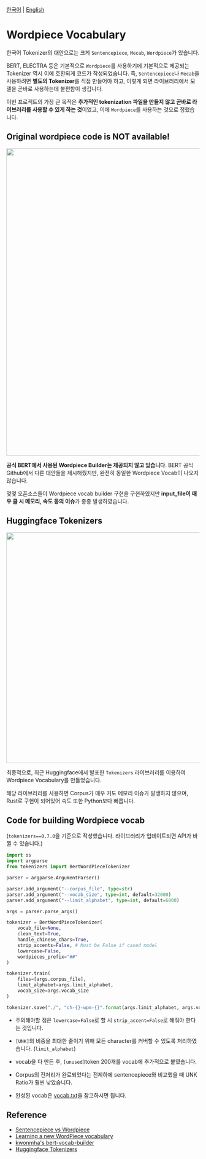 [한국어](./wordpiece_vocab.md) | [English](./wordpiece_vocab_EN.md)

# Wordpiece Vocabulary

한국어 Tokenizer의 대안으로는 크게 `Sentencepiece`, `Mecab`, `Wordpiece`가 있습니다.

BERT, ELECTRA 등은 기본적으로 `Wordpiece`를 사용하기에 기본적으로 제공되는 Tokenizer 역시 이에 호환되게 코드가 작성되었습니다. 즉, `Sentencepiece`나 `Mecab`을 사용하려면 **별도의 Tokenizer**를 직접 만들어야 하고, 이렇게 되면 라이브러리에서 모델을 곧바로 사용하는데 불편함이 생깁니다.

이번 프로젝트의 가장 큰 목적은 **추가적인 tokenization 파일을 만들지 않고 곧바로 라이브러리를 사용할 수 있게 하는 것**이었고, 이에 `Wordpiece`를 사용하는 것으로 정했습니다.

## Original wordpiece code is NOT available!

<p float="left" align="left">
    <img width="800" src="https://user-images.githubusercontent.com/28896432/80015023-19f7e680-850c-11ea-90d3-436ca253a7a1.png" />  
</p>

**공식 BERT에서 사용된 Wordpiece Builder는 제공되지 않고 있습니다**. BERT 공식 Github에서 다른 대안들을 제시해줬지만, 완전히 동일한 Wordpiece Vocab이 나오지 않습니다.

몇몇 오픈소스들이 Wordpiece vocab builder 구현을 구현하였지만 **input_file이 매우 클 시 메모리, 속도 등의 이슈**가 종종 발생하였습니다.

## Huggingface Tokenizers

<p float="left" align="center">
    <img width="600" src="https://user-images.githubusercontent.com/28896432/80016455-1c5b4000-850e-11ea-8432-3c356c11f932.png" />  
</p>

최종적으로, 최근 Huggingface에서 발표한 `Tokenizers` 라이브러리를 이용하여 Wordpiece Vocabulary를 만들었습니다.

해당 라이브러리를 사용하면 Corpus가 매우 커도 메모리 이슈가 발생하지 않으며, Rust로 구현이 되어있어 속도 또한 Python보다 빠릅니다.

## Code for building Wordpiece vocab

(`tokenizers==0.7.0`을 기준으로 작성했습니다. 라이브러리가 업데이트되면 API가 바뀔 수 있습니다.)

```python
import os
import argparse
from tokenizers import BertWordPieceTokenizer

parser = argparse.ArgumentParser()

parser.add_argument("--corpus_file", type=str)
parser.add_argument("--vocab_size", type=int, default=32000)
parser.add_argument("--limit_alphabet", type=int, default=6000)

args = parser.parse_args()

tokenizer = BertWordPieceTokenizer(
    vocab_file=None,
    clean_text=True,
    handle_chinese_chars=True,
    strip_accents=False, # Must be False if cased model
    lowercase=False,
    wordpieces_prefix="##"
)

tokenizer.train(
    files=[args.corpus_file],
    limit_alphabet=args.limit_alphabet,
    vocab_size=args.vocab_size
)

tokenizer.save("./", "ch-{}-wpm-{}".format(args.limit_alphabet, args.vocab_size))
```

- 주의해야할 점은 `lowercase=False`로 할 시 `strip_accent=False`로 해줘야 한다는 것입니다.

- `[UNK]`의 비중을 최대한 줄이기 위해 모든 character를 커버할 수 있도록 처리하였습니다. (`limit_alphabet`)

- vocab을 다 만든 후, `[unused]`token 200개를 vocab에 추가적으로 붙였습니다.

- Corpus의 전처리가 완료되었다는 전제하에 sentencepiece와 비교했을 때 UNK Ratio가 훨씬 낮았습니다.

- 완성된 vocab은 [vocab.txt](../pretrain/vocab.txt)을 참고하시면 됩니다.

## Reference

- [Sentencepiece vs Wordpiece](https://wikidocs.net/22592)
- [Learning a new WordPiece vocabulary](https://github.com/google-research/bert#learning-a-new-wordpiece-vocabulary)
- [kwonmha's bert-vocab-builder](https://github.com/kwonmha/bert-vocab-builder)
- [Huggingface Tokenizers](https://github.com/huggingface/tokenizers)
